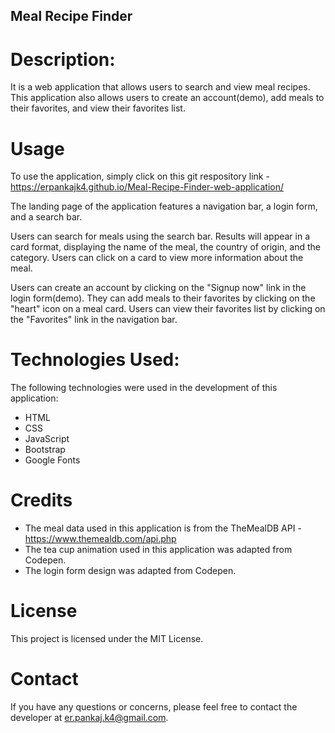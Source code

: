 ## Meal Recipe Finder

# Description:
It is a web application that allows users to search and view meal recipes. This application also allows users to create an account(demo), add meals to their favorites, and view their favorites list.

# Usage
To use the application, simply click on this git respository link - https://erpankajk4.github.io/Meal-Recipe-Finder-web-application/

The landing page of the application features a navigation bar, a login form, and a search bar.

Users can search for meals using the search bar. Results will appear in a card format, displaying the name of the meal, the country of origin, and the category. Users can click on a card to view more information about the meal.

Users can create an account by clicking on the "Signup now" link in the login form(demo). They can add meals to their favorites by clicking on the "heart" icon on a meal card. Users can view their favorites list by clicking on the "Favorites" link in the navigation bar.

# Technologies Used:
The following technologies were used in the development of this application:
- HTML
- CSS
- JavaScript
- Bootstrap
- Google Fonts

# Credits
- The meal data used in this application is from the TheMealDB API - https://www.themealdb.com/api.php
- The tea cup animation used in this application was adapted from Codepen.
- The login form design was adapted from Codepen.

# License
This project is licensed under the MIT License.

# Contact
If you have any questions or concerns, please feel free to contact the developer at er.pankaj.k4@gmail.com.





